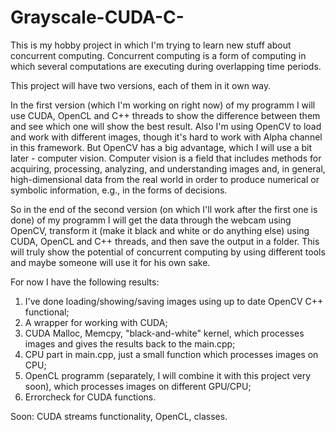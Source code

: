 # Grayscale-CUDA-C-

This is my hobby project in which I'm trying to learn new stuff about concurrent computing. Concurrent computing is a form of computing in which several computations are executing during overlapping time periods.

This project will have two versions, each of them in it own way.

In the first version (which I'm working on right now) of my programm I will use CUDA, OpenCL and C++ threads to show the difference between them and see which one will show the best result. Also I'm using OpenCV to load and work with different images, though it's hard to work with Alpha channel in this framework. But OpenCV has a big advantage, which I will use a bit later - computer vision. Computer vision is a field that includes methods for acquiring, processing, analyzing, and understanding images and, in general, high-dimensional data from the real world in order to produce numerical or symbolic information, e.g., in the forms of decisions.

So in the end of the second version (on which I'll work after the first one is done) of my programm I will get the data through the webcam using OpenCV, transform it (make it black and white or do anything else) using CUDA, OpenCL and C++ threads, and then save the output in a folder. This will truly show the potential of concurrent computing by using different tools and maybe someone will use it for his own sake.

For now I have the following results:
1) I've done loading/showing/saving images using up to date OpenCV C++ functional;
2) A wrapper for working with CUDA;
3) CUDA Malloc, Memcpy, "black-and-white" kernel, which processes images and gives the results back to the main.cpp;
4) CPU part in main.cpp, just a small function which processes images on CPU;
5) OpenCL programm (separately, I will combine it with this project very soon), which processes images on different GPU/CPU;
6) Errorcheck for CUDA functions.

Soon: CUDA streams functionality, OpenCL, classes.
